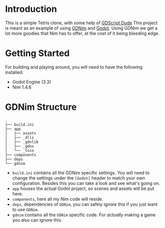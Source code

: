 # Introduction

This is a simple Tetris clone, with some help of [GDScript Dude](https://www.youtube.com/watch?v=9vnC5778gIY&list=PLFTE4-k_Qh3tfkbsapJdRBmU0Y8gze_dl)
This project is meant as an example of using [GDNim](https://github.com/geekrelief/gdnim) and [Godot](https://godotengine.org/).
Using GDNim we get a lot more goodies that Nim has to offer, at the cost of it being bleeding edge.

# Getting Started

For building and playing around, you will need to have the following installed:
- Godot Engine (3.3)
- Nim 1.4.6

# GDNim Structure

```
.
├── build.ini
├── app
│   ├── assets
│   ├── _dlls
│   ├── _gdnlib
│   ├── _gdns
│   └── _tscn
├── components
├── deps
└── gdnim

```
- `build.ini` contains all the GDNim specific settings. You will need to change the settings under the `[Godot]` header to match your own configuration. Besides this you can take a look and see what's going on.
- `app` houses the actual Godot project, so scenes and assets will be put here.
- `components`, here all my Nim code will reside.
- `deps`, dependencies of `GDNim`, you can safely ignore this if you just want to use `GDNim`.
- `gdnim` contains all the `GDNim` specific code. For _actually_ making a game you also can ignore this.

